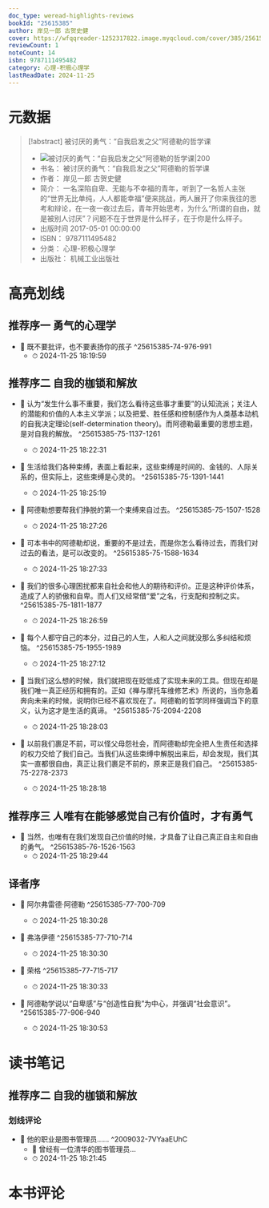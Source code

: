 ```yaml
---
doc_type: weread-highlights-reviews
bookId: "25615385"
author: 岸见一郎 古贺史健
cover: https://wfqqreader-1252317822.image.myqcloud.com/cover/385/25615385/t7_25615385.jpg
reviewCount: 1
noteCount: 14
isbn: 9787111495482
category: 心理-积极心理学
lastReadDate: 2024-11-25
---
```

# 元数据
> [!abstract] 被讨厌的勇气：“自我启发之父”阿德勒的哲学课
> - ![ 被讨厌的勇气：“自我启发之父”阿德勒的哲学课|200](https://wfqqreader-1252317822.image.myqcloud.com/cover/385/25615385/t7_25615385.jpg)
> - 书名： 被讨厌的勇气：“自我启发之父”阿德勒的哲学课
> - 作者： 岸见一郎 古贺史健
> - 简介： 一名深陷自卑、无能与不幸福的青年，听到了一名哲人主张的“世界无比单纯，人人都能幸福”便来挑战，两人展开了你来我往的思考和辩论，在一夜一夜过去后，青年开始思考，为什么“所谓的自由，就是被别人讨厌”？问题不在于世界是什么样子，在于你是什么样子。
> - 出版时间 2017-05-01 00:00:00
> - ISBN： 9787111495482
> - 分类： 心理-积极心理学
> - 出版社： 机械工业出版社

# 高亮划线

## 推荐序一 勇气的心理学


- 📌 既不要批评，也不要表扬你的孩子 ^25615385-74-976-991
    - ⏱ 2024-11-25 18:19:59 
## 推荐序二 自我的枷锁和解放


- 📌 认为“发生什么事不重要，我们怎么看待这些事才重要”的认知流派；关注人的潜能和价值的人本主义学派；以及把爱、胜任感和控制感作为人类基本动机的自我决定理论(self-determination theory)。而阿德勒最重要的思想主题，是对自我的解放。 ^25615385-75-1137-1261
    - ⏱ 2024-11-25 18:22:31 

- 📌 生活给我们各种束缚，表面上看起来，这些束缚是时间的、金钱的、人际关系的，但实际上，这些束缚是心灵的。 ^25615385-75-1391-1441
    - ⏱ 2024-11-25 18:25:19 

- 📌 阿德勒想要帮我们挣脱的第一个束缚来自过去。 ^25615385-75-1507-1528
    - ⏱ 2024-11-25 18:27:26 

- 📌 可本书中的阿德勒却说，重要的不是过去，而是你怎么看待过去，而我们对过去的看法，是可以改变的。 ^25615385-75-1588-1634
    - ⏱ 2024-11-25 18:27:33 

- 📌 我们的很多心理困扰都来自社会和他人的期待和评价。正是这种评价体系，造成了人的骄傲和自卑。而人们又经常借“爱”之名，行支配和控制之实。 ^25615385-75-1811-1877
    - ⏱ 2024-11-25 18:26:59 

- 📌 每个人都守自己的本分，过自己的人生，人和人之间就没那么多纠结和烦恼。 ^25615385-75-1955-1989
    - ⏱ 2024-11-25 18:27:12 

- 📌 当我们这么想的时候，我们就把现在贬低成了实现未来的工具。但现在却是我们唯一真正经历和拥有的。正如《禅与摩托车维修艺术》所说的，当你急着奔向未来的时候，说明你已经不喜欢现在了。阿德勒的哲学同样强调当下的意义，认为这才是生活的真谛。 ^25615385-75-2094-2208
    - ⏱ 2024-11-25 18:28:03 

- 📌 以前我们裹足不前，可以怪父母怨社会，而阿德勒却完全把人生责任和选择的权力交给了我们自己。当我们从这些束缚中解脱出来后，却会发现，我们其实一直都很自由，真正让我们裹足不前的，原来正是我们自己。 ^25615385-75-2278-2373
    - ⏱ 2024-11-25 18:28:18 
## 推荐序三 人唯有在能够感觉自己有价值时，才有勇气


- 📌 当然，也唯有在我们发现自己价值的时候，才具备了让自己真正自主和自由的勇气。 ^25615385-76-1526-1563
    - ⏱ 2024-11-25 18:29:44 
## 译者序


- 📌 阿尔弗雷德·阿德勒 ^25615385-77-700-709
    - ⏱ 2024-11-25 18:30:28 

- 📌 弗洛伊德 ^25615385-77-710-714
    - ⏱ 2024-11-25 18:30:30 

- 📌 荣格 ^25615385-77-715-717
    - ⏱ 2024-11-25 18:30:33 

- 📌 阿德勒学说以“自卑感”与“创造性自我”为中心，并强调“社会意识”​。 ^25615385-77-906-940
    - ⏱ 2024-11-25 18:30:53 
# 读书笔记

## 推荐序二 自我的枷锁和解放

### 划线评论
- 📌 他的职业是图书管理员……  ^2009032-7VYaaEUhC
    - 💭 曾经有一位清华的图书管理员...
    - ⏱ 2024-11-25 18:21:45
   
# 本书评论
